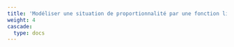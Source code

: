 ```yaml
---
title: 'Modéliser une situation de proportionnalité par une fonction linéaire'
weight: 4
cascade:
  type: docs
---
```

